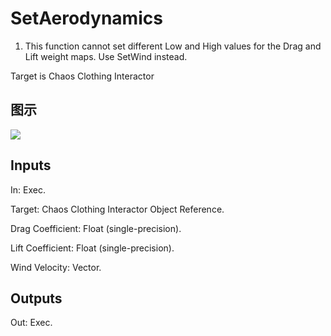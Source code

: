 # SetAerodynamics

  1. This function cannot set different Low and High values for the Drag and Lift weight maps. Use SetWind instead.





Target is Chaos Clothing Interactor

## 图示

![]($-20221218-18180871.png)

## Inputs

In: Exec.

Target: Chaos Clothing Interactor Object Reference.

Drag Coefficient: Float (single-precision).

Lift Coefficient: Float (single-precision).

Wind Velocity: Vector.  

## Outputs

Out: Exec.


